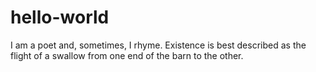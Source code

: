 # hello-world

I am a poet and, sometimes, I rhyme.
Existence is best described as the flight of a swallow from one end of the barn to the other. 
